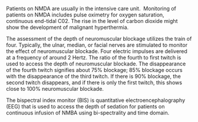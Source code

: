 Patients on NMDA are usually in the intensive care unit.  Monitoring of patients on NMDA includes pulse oximetry for oxygen saturation, continuous end-tidal C02. The rise in the level of carbon dioxide might show the development of malignant hyperthermia.

The assessment of the depth of neuromuscular blockage utilizes the train of four. Typically, the ulnar, median, or facial nerves are stimulated to monitor the effect of neuromuscular blockade. Four electric impulses are delivered at a frequency of around 2 Hertz. The ratio of the fourth to first twitch is used to access the depth of neuromuscular blockade. The disappearance of the fourth twitch signifies about 75% blockage; 85% blockage occurs with the disappearance of the third twitch. If there is 90% blockage, the second twitch disappears, and if there is only the first twitch, this shows close to 100% neuromuscular blockade.

The bispectral index monitor (BIS) is quantitative electroencephalography (EEG) that is used to access the depth of sedation for patients on continuous infusion of NMBA using bi-spectrality and time domain.